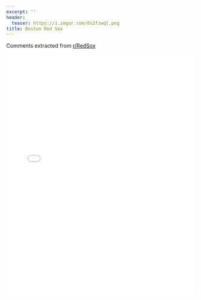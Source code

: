 ```yaml
---
excerpt: ''
header:
  teaser: https://i.imgur.com/0s2fzwql.png
title: Boston Red Sox
---
```


Comments extracted from [r/RedSox](https://reddit.com/r/RedSox)
<iframe id="igraph" scrolling="no" style="border:none;" seamless="seamless" src="/plots/MLB/BOS.html" height="640" width="100%"></iframe>